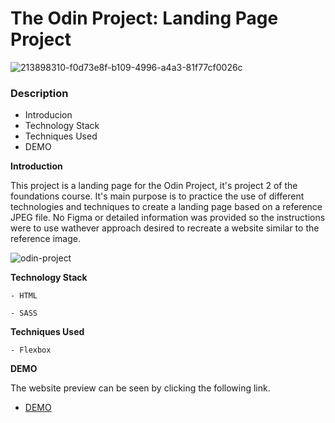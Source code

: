 # The Odin Project: Landing Page Project

![213898310-f0d73e8f-b109-4996-a4a3-81f77cf0026c](https://github.com/aegisnull/odin-landing-page/assets/27663011/6cd6ac23-bb35-4f02-bc07-ce34838c55b3)


### Description

- Introducion
- Technology Stack
- Techniques Used
- DEMO

**Introduction**

This project is a landing page for the Odin Project, it's project 2 of the foundations course.
It's main purpose is to practice the use of different technologies and techniques to create a landing page based on a reference JPEG file. No Figma or detailed information was provided so the instructions were to use wathever approach desired to recreate a website similar to the reference image.

![odin-project](https://user-images.githubusercontent.com/27663011/166866602-51511caf-f64f-4f7c-802c-71446d4f4b5d.jpg)



**Technology Stack**

    - HTML

    - SASS

**Techniques Used**

    - Flexbox

**DEMO**


The website preview can be seen by clicking the following link.

- [DEMO](https://aegisnull.github.io/odin-landing-page/)
